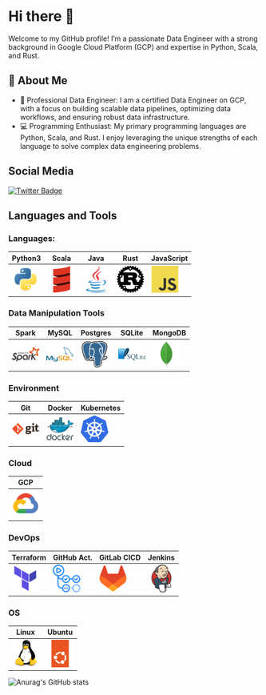 # Hi there 👋

Welcome to my GitHub profile! I’m a passionate Data Engineer with a strong background in Google Cloud Platform (GCP) and expertise in Python, Scala, and Rust.
## 🚀 About Me

- 💼 Professional Data Engineer: I am a certified Data Engineer on GCP, with a focus on building scalable data pipelines, optimizing data workflows, and ensuring robust data infrastructure.
- 💻 Programming Enthusiast: My primary programming languages are Python, Scala, and Rust. I enjoy leveraging the unique strengths of each language to solve complex data engineering problems.
## Social Media
<!--
<img src="https://img.shields.io/badge/alacritty-F46D01?style=for-the-badge&logo=alacritty&logoColor=white"/>
-->


[![Twitter Badge](
	https://img.shields.io/badge/Twitter-1DA1F2?style=for-the-badge&logo=twitter&logoColor=white)](https://x.com/JeanalainMorel1)


## Languages and Tools


### Languages:

| Python3 | Scala | Java | Rust | JavaScript |
|----------|----------|----------|----------|----------|
|  <img src="https://github.com/devicons/devicon/blob/master/icons/python/python-original.svg" title="Python"  alt="Python" width="55" height="55"/> |  <img src="https://github.com/devicons/devicon/blob/master/icons/scala/scala-original.svg" title="Scala"  alt="Rusr" width="55" height="55"/> |  <img src="https://github.com/devicons/devicon/blob/master/icons/java/java-original.svg" title="Java" alt="Java" width="55" height="55"/> |  <img src="https://github.com/devicons/devicon/blob/master/icons/rust/rust-original.svg" title="Rust" alt="Rust" width="55" height="55"/>| <img src="https://github.com/devicons/devicon/blob/master/icons/javascript/javascript-original.svg" title="Javascript" alt="Javascript" width="55" height="55"/>|

### Data Manipulation Tools

| Spark | MySQL | Postgres | SQLite | MongoDB |
|----------|----------|----------|----------|----------|
|<img src="https://github.com/devicons/devicon/blob/master/icons/apachespark/apachespark-original-wordmark.svg" title="Spark" alt="Spark" width="55" height="55"/>|<img src="https://github.com/devicons/devicon/blob/master/icons/mysql/mysql-original-wordmark.svg" title="MySQL" alt="MySQL" width="55" height="55"/>|<img src="https://github.com/devicons/devicon/blob/master/icons/postgresql/postgresql-original.svg" title="pg" alt="pg" width="55" height="55"/>|<img src="https://github.com/devicons/devicon/blob/master/icons/sqlite/sqlite-original-wordmark.svg" title="SQLite" alt="SQLite" width="55" height="55"/>|<img src="https://github.com/devicons/devicon/blob/master/icons/mongodb/mongodb-original.svg" title="MongoDB" alt="MongoDB" width="55" height="55"/>


### Environment
| Git | Docker | Kubernetes 
|----------|----------|----------|
|<img src="https://github.com/devicons/devicon/blob/master/icons/git/git-original-wordmark.svg" title="Git" alt="Git" width="55" height="55"/>|<img src="https://github.com/devicons/devicon/blob/master/icons/docker/docker-original-wordmark.svg" title="Docker" alt="Docker" width="55" height="55"/>| <img src="https://github.com/devicons/devicon/blob/master/icons/kubernetes/kubernetes-original.svg" title="Kubernetes" alt="Kubernetes" width="55" height="55"/>|


### Cloud
| GCP |
|----------|
| <img src="https://github.com/devicons/devicon/blob/master/icons/googlecloud/googlecloud-original.svg" title="Linux" alt="Linux" width="55" height="55"/> | 

### DevOps
| Terraform | GitHub Act. | GitLab CICD | Jenkins |
|----------|----------|----------|----------|
| <img src="https://github.com/devicons/devicon/blob/master/icons/terraform/terraform-original.svg" title="Terraform" alt="Terraform" width="55" height="55"/> | <img src="https://github.com/devicons/devicon/blob/master/icons/githubactions/githubactions-original.svg" title="GitHubAction" alt="GitHubAction" width="55" height="55"/> | <img src="https://github.com/devicons/devicon/blob/master/icons/gitlab/gitlab-original.svg" title="Gitlab" alt="GitLab" width="55" height="55"/> | <img src="https://github.com/devicons/devicon/blob/master/icons/jenkins/jenkins-original.svg" title="Jenkins" alt="Jenkins" width="55" height="55"/> |


### OS
| Linux | Ubuntu |
|----------|----------|
| <img src="https://github.com/devicons/devicon/blob/master/icons/linux/linux-original.svg" title="Linux" alt="Linux" width="55" height="55"/> | <img src="https://github.com/devicons/devicon/blob/master/icons/ubuntu/ubuntu-original.svg" title="Ubuntu" alt="Ubuntu" width="55" height="55"/> | 


![Anurag's GitHub stats](https://github-readme-stats.vercel.app/api?username=Jay-boo&show_icons=true&theme=transparent)
<!--<p align="center"> 
   Visitors Count<br>
   <img src="https://profile-counter.glitch.me/Jay-boo/count.svg" />
 </p>-->
<!--
**Jay-boo/Jay-boo** is a ✨ _special_ ✨ repository because its `README.md` (this file) appears on your GitHub profile.

Here are some ideas to get you started:

- 🔭 I’m currently working on ...
- 🌱 I’m currently learning ...
- 👯 I’m looking to collaborate on ...
- 🤔 I’m looking for help with ...
- 💬 Ask me about ...
- 📫 How to reach me: ...
- 😄 Pronouns: ...
- ⚡ Fun fact: ...
-->
